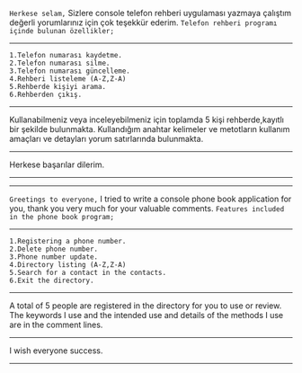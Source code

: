 ```Herkese selam,```
 Sizlere console telefon rehberi uygulaması yazmaya çalıştım değerli yorumlarınız için çok teşekkür ederim.
```Telefon rehberi programı içinde bulunan özellikler; ```
***
```
1.Telefon numarası kaydetme.
2.Telefon numarası silme.
3.Telefon numarası güncelleme.
4.Rehberi listeleme (A-Z,Z-A)
5.Rehberde kişiyi arama.
6.Rehberden çıkış.
```
***
Kullanabilmeniz veya inceleyebilmeniz için toplamda 5 kişi rehberde,kayıtlı bir şekilde bulunmakta.
Kullandığım anahtar kelimeler ve metotların kullanım amaçları ve detayları yorum satırlarında bulunmakta.
***
Herkese başarılar dilerim.
***
****
```Greetings to everyone,```
 I tried to write a console phone book application for you, thank you very much for your valuable comments.
```Features included in the phone book program; ```
***
```
1.Registering a phone number.
2.Delete phone number.
3.Phone number update.
4.Directory listing (A-Z,Z-A)
5.Search for a contact in the contacts.
6.Exit the directory.
```
***
A total of 5 people are registered in the directory for you to use or review.
The keywords I use and the intended use and details of the methods I use are in the comment lines.
***
I wish everyone success.
***

